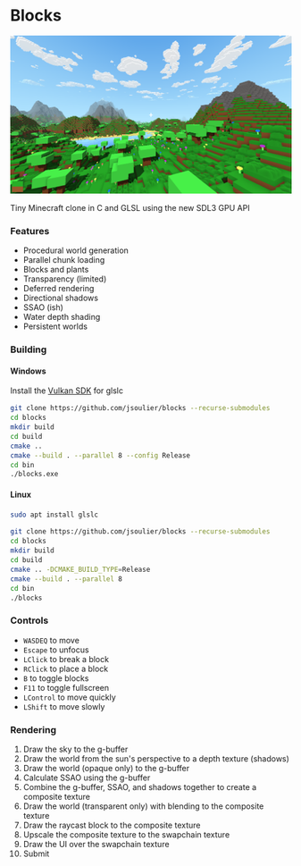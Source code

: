 # Blocks

![](image.png)

Tiny Minecraft clone in C and GLSL using the new SDL3 GPU API

### Features

- Procedural world generation
- Parallel chunk loading
- Blocks and plants
- Transparency (limited)
- Deferred rendering
- Directional shadows
- SSAO (ish)
- Water depth shading
- Persistent worlds

### Building

#### Windows

Install the [Vulkan SDK](https://www.lunarg.com/vulkan-sdk/) for glslc

```bash
git clone https://github.com/jsoulier/blocks --recurse-submodules
cd blocks
mkdir build
cd build
cmake ..
cmake --build . --parallel 8 --config Release
cd bin
./blocks.exe
```

#### Linux

```bash
sudo apt install glslc
```

```bash
git clone https://github.com/jsoulier/blocks --recurse-submodules
cd blocks
mkdir build
cd build
cmake .. -DCMAKE_BUILD_TYPE=Release
cmake --build . --parallel 8
cd bin
./blocks
```

### Controls

- `WASDEQ` to move
- `Escape` to unfocus
- `LClick` to break a block
- `RClick` to place a block
- `B` to toggle blocks
- `F11` to toggle fullscreen
- `LControl` to move quickly
- `LShift` to move slowly

### Rendering

1. Draw the sky to the g-buffer
2. Draw the world from the sun's perspective to a depth texture (shadows)
3. Draw the world (opaque only) to the g-buffer
4. Calculate SSAO using the g-buffer
5. Combine the g-buffer, SSAO, and shadows together to create a composite texture
6. Draw the world (transparent only) with blending to the composite texture
7. Draw the raycast block to the composite texture
8. Upscale the composite texture to the swapchain texture
9. Draw the UI over the swapchain texture
10. Submit